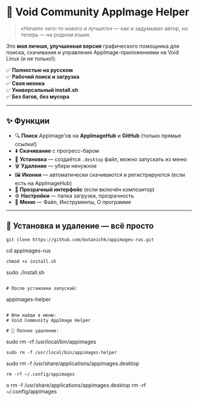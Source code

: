 # 🐧 Void Community AppImage Helper 

> *«Начало чего-то нового и лучшего»* — как и задумывал автор, но теперь — на родном языке.

Это **моя личная, улучшенная версия** графического помощника для поиска, скачивания и управления AppImage-приложениями на Void Linux (и не только!).

✅ **Полностью на русском**  
✅ **Рабочий поиск и загрузка**  
✅ **Своя иконка**  
✅ **Универсальный install.sh**  
✅ **Без багов, без мусора**

---

## ✨ Функции

- 🔍 **Поиск** AppImage’ов на **AppImageHub** и **GitHub** (только прямые ссылки!)
- ⬇️ **Скачивание** с прогресс-баром
- 🚀 **Установка** — создаётся `.desktop` файл, можно запускать из меню
- 🗑️ **Удаление** — убери ненужное
- 🖼️ **Иконки** — автоматически скачиваются и регистрируются (если есть на AppImageHub)
- 🎨 **Прозрачный интерфейс** (если включён композитор)
- ⚙️ **Настройки** — папка загрузки, прозрачность
- 📂 **Меню** — Файл, Инструменты, О программе

---

## 🚀 Установка и удаление — всё просто
```
git clone https://github.com/botanichk/appimages-rus.git
```
cd appimages-rus
```
chmod +x install.sh
```
sudo ./install.sh
```

# После установки запускай:
```
appimages-helper
```

# Или найди в меню:
# Void Community AppImage Helper

# 🧹 Полное удаление:
```
sudo rm -rf /usr/local/bin/appimages
```
sudo rm -f /usr/local/bin/appimages-helper
```
sudo rm -f /usr/share/applications/appimages.desktop
```
rm -rf ~/.config/appimages
```
o rm -f /usr/share/applications/appimages.desktop
rm -rf ~/.config/appimages
